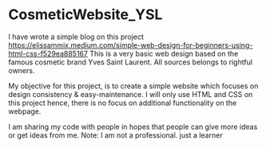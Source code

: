 # CosmeticWebsite_YSL
I have wrote a simple blog on this project https://elissammix.medium.com/simple-web-design-for-beginners-using-html-css-f529ea885167
This is a very basic web design based on the famous cosmetic brand Yves Saint Laurent. All sources belongs to rightful owners.

My objective for this project, is to create a simple website which focuses on design consistency & easy-maintenance. I will only use HTML and CSS on this project hence, there is no focus on additional functionality on the webpage.

I am sharing my code with people in hopes that people can give more ideas or get ideas from me.
Note: I am not a professional. just a learner
